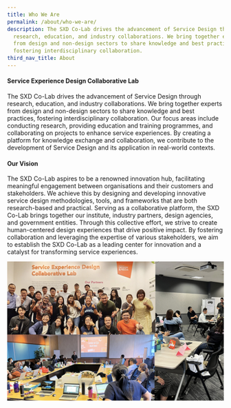 ```yaml
---
title: Who We Are
permalink: /about/who-we-are/
description: The SXD Co-Lab drives the advancement of Service Design through
  research, education, and industry collaborations. We bring together experts
  from design and non-design sectors to share knowledge and best practices,
  fostering interdisciplinary collaboration.
third_nav_title: About
---
```

#### **Service Experience Design Collaborative Lab** 
The SXD Co-Lab drives the advancement of Service Design through research, education, and industry collaborations. We bring together experts from design and non-design sectors to share knowledge and best practices, fostering interdisciplinary collaboration. Our focus areas include conducting research, providing education and training programmes, and collaborating on projects to enhance service experiences. By creating a platform for knowledge exchange and collaboration, we contribute to the development of Service Design and its application in real-world contexts.

#### **Our Vision**
The SXD Co-Lab aspires to be a renowned innovation hub, facilitating meaningful engagement between organisations and their customers and stakeholders. We achieve this by designing and developing innovative service design methodologies, tools, and frameworks that are both research-based and practical. Serving as a collaborative platform, the SXD Co-Lab brings together our institute, industry partners, design agencies, and government entities. Through this collective effort, we strive to create human-centered design experiences that drive positive impact. By fostering collaboration and leveraging the expertise of various stakeholders, we aim to establish the SXD Co-Lab as a leading center for innovation and a catalyst for transforming service experiences.

![](/images/About/about_who%20we%20are.jpg)